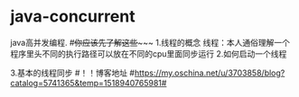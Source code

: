 # java-concurrent 
java高并发编程.
#~~~~~~~~你应该先了解这些~~~~~~~~~~~
1.线程的概念
    线程：本人通俗理解一个程序里头不同的执行路径可以放在不同的cpu里面同步运行
2.如何启动一个线程

3.基本的线程同步
#！！博客地址
#https://my.oschina.net/u/3703858/blog?catalog=5741365&temp=1518940765981#
 